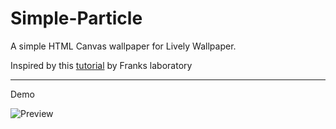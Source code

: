 # Simple-Particle

A simple HTML Canvas wallpaper for Lively Wallpaper.  

Inspired by this [tutorial](https://www.youtube.com/watch?v=Yvz_axxWG4Y) by Franks laboratory

<hr>

Demo

![Preview](assets/demo.gif)
